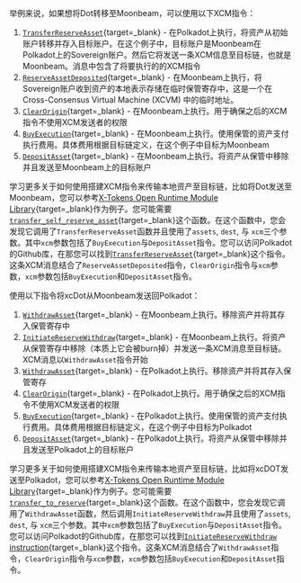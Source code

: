 举例来说，如果想将Dot转移至Moonbeam，可以使用以下XCM指令：

1. [`TransferReserveAsset`](https://github.com/paritytech/xcm-format#transferreserveasset){target=_blank} - 在Polkadot上执行，将资产从初始账户转移并存入目标账户。在这个例子中，目标账户是Moonbeam在Polkadot上的Sovereign账户。然后它将发送一条XCM信息至目标链，也就是Moonbeam。消息中包含了将要执行的的XCM指令
2. [`ReserveAssetDeposited`](https://github.com/paritytech/xcm-format#reserveassetdeposited-){target=_blank} - 在Moonbeam上执行，将Sovereign账户收到资产的本地表示存储在临时保管寄存中，这是一个在Cross-Consensus Virtual Machine (XCVM) 中的临时地址。
3. [`ClearOrigin`](https://github.com/paritytech/xcm-format#clearorigin){target=_blank} - 在Moonbeam上执行。用于确保之后的XCM指令不使用XCM发送者的权限
4. [`BuyExecution`](https://github.com/paritytech/xcm-format#buyexecution){target=_blank} - 在Moonbeam上执行。使用保管的资产支付执行费用。具体费用根据目标链定义，在这个例子中目标为Moonbeam
5. [`DepositAsset`](https://github.com/paritytech/xcm-format#depositasset){target=_blank} - 在Moonbeam上执行。将资产从保管中移除并且发送至Moonbeam上的目标账户

学习更多关于如何使用搭建XCM指令来传输本地资产至目标链，比如将Dot发送至Moonbeam，您可以参考[X-Tokens Open Runtime Module Library](https://github.com/open-web3-stack/open-runtime-module-library/tree/polkadot-{{networks.polkadot.spec_version}}/xtokens){target=_blank}作为例子。您可能需要[`transfer_self_reserve_asset`](https://github.com/open-web3-stack/open-runtime-module-library/blob/polkadot-{{networks.polkadot.spec_version}}/xtokens/src/lib.rs#L680){target=_blank}这个函数。在这个函数中，您会发现它调用了`TransferReserveAsset`函数并且使用了`assets`, `dest`, 与 `xcm`三个参数。其中`xcm`参数包括了`BuyExecution`与`DepositAsset`指令。您可以访问Polkadot的Github库，在那您可以找到[`TransferReserveAsset`](https://github.com/paritytech/polkadot-sdk/blob/master/polkadot/xcm/xcm-executor/src/lib.rs#L514){target=_blank}这个指令。这条XCM消息结合了`ReserveAssetDeposited`指令，`ClearOrigin`指令与`xcm`参数，`xcm`参数包括`BuyExecution`和`DepositAsset`指令。

使用以下指令将xcDot从Moonbeam发送回Polkadot：

1. [`WithdrawAsset`](https://github.com/paritytech/xcm-format#withdrawasset){target=_blank} - 在Moonbeam上执行。移除资产并将其存入保管寄存中
2. [`InitiateReserveWithdraw`](https://github.com/paritytech/xcm-format#initiatereservewithdraw){target=_blank} - 在Moonbeam上执行。将资产从保管寄存中移除（本质上它会被burn掉）并发送一条XCM消息至目标链。XCM消息以`WithdrawAsset`指令开始
3. [`WithdrawAsset`](https://github.com/paritytech/xcm-format#withdrawasset){target=_blank} - 在Polkadot上执行。移除资产并将其存入保管寄存
4. [`ClearOrigin`](https://github.com/paritytech/xcm-format#clearorigin){target=_blank} - 在Polkadot上执行。用于确保之后的XCM指令不使用XCM发送者的权限
5. [`BuyExecution`](https://github.com/paritytech/xcm-format#buyexecution){target=_blank} - 在Polkadot上执行。使用保管的资产支付执行费用。具体费用根据目标链定义，在这个例子中目标为Polkadot
6. [`DepositAsset`](https://github.com/paritytech/xcm-format#depositasset){target=_blank} - 在Polkadot上执行。将资产从保管中移除并且发送至Polkadot上的目标账户

学习更多关于如何使用搭建XCM指令来传输本地资产至目标链，比如将xcDOT发送至Polkadot，您可以参考[X-Tokens Open Runtime Module Library](https://github.com/open-web3-stack/open-runtime-module-library/tree/polkadot-{{networks.polkadot.spec_version}}/xtokens){target=_blank}作为例子。您可能需要[`transfer_to_reserve`](https://github.com/open-web3-stack/open-runtime-module-library/blob/polkadot-{{networks.polkadot.spec_version}}/xtokens/src/lib.rs#L697){target=_blank}这个函数。在这个函数中，您会发现它调用了`WithdrawAsset`函数，然后调用`InitiateReserveWithdraw`并且使用了`assets`, `dest`, 与 `xcm`三个参数。其中`xcm`参数包括了`BuyExecution`与`DepositAsset`指令。您可以访问Polkadot的Github库，在那您可以找到[`InitiateReserveWithdraw` instruction](https://github.com/paritytech/polkadot-sdk/blob/master/polkadot/xcm/xcm-executor/src/lib.rs#L638){target=_blank}这个指令。这条XCM消息结合了`WithdrawAsset`指令，`ClearOrigin`指令与`xcm`参数，`xcm`参数包括`BuyExecution`和`DepositAsset`指令。
